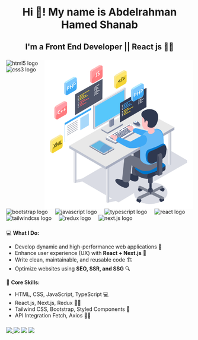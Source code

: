 <h1 align="center">Hi 👋! My name is Abdelrahman Hamed Shanab  </h1>
<h2 align="center"> I'm a Front End Developer || React js 🧑‍💻 </h2>


###


###



<img align="right" height="400" width="400" src="./8PP5vBfxGm (1).gif" />




<div align="left">

   <img src="https://cdn.jsdelivr.net/gh/devicons/devicon/icons/html5/html5-original.svg" height="30" alt="html5 logo"  />
  <img width="12" />
  <img src="https://cdn.jsdelivr.net/gh/devicons/devicon/icons/css3/css3-original.svg" height="30" alt="css3 logo"  />
  <img width="12" />
    <img src="https://cdn.jsdelivr.net/gh/devicons/devicon/icons/bootstrap/bootstrap-original.svg" height="30" alt="bootstrap logo" />
  <img width="12" />
  <img src="https://cdn.jsdelivr.net/gh/devicons/devicon/icons/javascript/javascript-original.svg" height="30" alt="javascript logo"  />
  <img width="12" />
  <img src="https://cdn.jsdelivr.net/gh/devicons/devicon/icons/typescript/typescript-original.svg" height="30" alt="typescript logo"  />
  <img width="12" />
  <img src="https://cdn.jsdelivr.net/gh/devicons/devicon/icons/react/react-original.svg" height="30" alt="react logo"  />
  <img width="12" />
  
  <img src="https://cdn.jsdelivr.net/gh/devicons/devicon/icons/tailwindcss/tailwindcss-original.svg" height="30" alt="tailwindcss logo" />
  <img width="12" />
  
  <img src="https://cdn.jsdelivr.net/gh/devicons/devicon/icons/redux/redux-original.svg" height="30" alt="redux logo" />
  <img width="12" />
  <img src="https://cdn.jsdelivr.net/gh/devicons/devicon/icons/nextjs/nextjs-original.svg" height="30" alt="next.js logo" />
  <img width="12" />
</div>

###


<div align="left" >

  💻 **What I Do:**  
- Develop dynamic and high-performance web applications 🚀  
- Enhance user experience (UX) with **React + Next.js** 🎨  
- Write clean, maintainable, and reusable code 🏗️  
- Optimize websites using **SEO, SSR, and SSG** 🔍  

📌 **Core Skills:**  
 - HTML, CSS, JavaScript, TypeScript 💻
 - React.js, Next.js, Redux 🧑‍💻
 - Tailwind CSS, Bootstrap, Styled Components 🎨 
 - API Integration Fetch, Axios 🧑‍🔬

</div>


###
<div align="left">
 <a href="[https://www.linkedin.com/in/mohamedabusrea](https://wa.me/+01127970969)">
   <img src="https://img.shields.io/badge/WhatsApp-25D366?style=flat&logo=whatsapp&logoColor=white"/>
 </a>
 <a href="https://www.facebook.com/3bdo.hamed">
   <img src="https://img.shields.io/badge/facebook-%230177B5?style=flat&logo=facebook&logoColor=white"/></a>
 <a href="www.linkedin.com/in/abdelrahman-hamed-388611218"><img src="https://img.shields.io/badge/linkedin-%230177B5?style=flat&logo=linkedin&logoColor=white"/></a>
 <a href="abdelrahmanhamed366@gmail.com"><img src="https://img.shields.io/badge/gmail-%23FF0000?style=flat&logo=gmail&logoColor=white"/></a>
  
</div>

###
